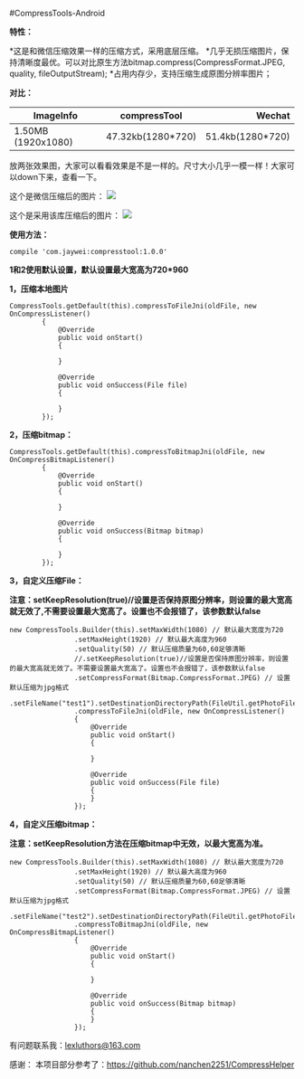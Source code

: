#CompressTools-Android

**特性：**

*这是和微信压缩效果一样的压缩方式，采用底层压缩。
*几乎无损压缩图片，保持清晰度最优。可以对比原生方法bitmap.compress(CompressFormat.JPEG, quality, fileOutputStream);
*占用内存少，支持压缩生成原图分辨率图片；

**对比：**

| ImageInfo     | compressTool  | Wechat|
| ------------- |:-------------:| -----:|
| 1.50MB (1920x1080)| 47.32kb(1280*720) | 51.4kb(1280*720) |


放两张效果图，大家可以看看效果是不是一样的。尺寸大小几乎一模一样！大家可以down下来，查看一下。

这个是微信压缩后的图片：
![](https://github.com/lexluthors/CompressTools-Android/blob/master/app/src/main/assets/weixin_compress.jpg)


这个是采用该库压缩后的图片：
![](https://github.com/lexluthors/CompressTools-Android/blob/master/app/src/main/assets/android_compressTool.jpeg)



**使用方法：**

    compile 'com.jaywei:compresstool:1.0.0'


**1和2使用默认设置，默认设置最大宽高为720*960**

**1，压缩本地图片**

    CompressTools.getDefault(this).compressToFileJni(oldFile, new OnCompressListener()
    		{
    			@Override
    			public void onStart()
    			{

    			}

    			@Override
    			public void onSuccess(File file)
    			{

    			}
    		});

**2，压缩bitmap：**

    CompressTools.getDefault(this).compressToBitmapJni(oldFile, new OnCompressBitmapListener()
    		{
    			@Override
    			public void onStart()
    			{

    			}

    			@Override
    			public void onSuccess(Bitmap bitmap)
    			{

    			}
    		});

**3，自定义压缩File：**

   **注意：setKeepResolution(true)//设置是否保持原图分辨率，则设置的最大宽高就无效了,不需要设置最大宽高了。设置也不会报错了，该参数默认false**

    new CompressTools.Builder(this).setMaxWidth(1080) // 默认最大宽度为720
    				.setMaxHeight(1920) // 默认最大高度为960
    				.setQuality(50) // 默认压缩质量为60,60足够清晰
    				//.setKeepResolution(true)//设置是否保持原图分辨率，则设置的最大宽高就无效了。不需要设置最大宽高了。设置也不会报错了，该参数默认false
    				.setCompressFormat(Bitmap.CompressFormat.JPEG) // 设置默认压缩为jpg格式
    				.setFileName("test1").setDestinationDirectoryPath(FileUtil.getPhotoFileDir().getAbsolutePath()).build()
    				.compressToFileJni(oldFile, new OnCompressListener()
    				{
    					@Override
    					public void onStart()
    					{

    					}

    					@Override
    					public void onSuccess(File file)
    					{
    					}
    				});

**4，自定义压缩bitmap：**

   **注意：setKeepResolution方法在压缩bitmap中无效，以最大宽高为准。**

    new CompressTools.Builder(this).setMaxWidth(1080) // 默认最大宽度为720
    				.setMaxHeight(1920) // 默认最大高度为960
    				.setQuality(50) // 默认压缩质量为60,60足够清晰
    				.setCompressFormat(Bitmap.CompressFormat.JPEG) // 设置默认压缩为jpg格式
    				.setFileName("test2").setDestinationDirectoryPath(FileUtil.getPhotoFileDir().getAbsolutePath()).build()
    				.compressToBitmapJni(oldFile, new OnCompressBitmapListener()
    				{
    					@Override
    					public void onStart()
    					{

    					}

    					@Override
    					public void onSuccess(Bitmap bitmap)
    					{
    					}
    				});




有问题联系我：lexluthors@163.com

感谢：
本项目部分参考了：https://github.com/nanchen2251/CompressHelper
